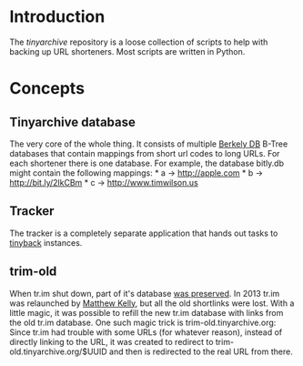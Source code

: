 # Introduction
The _tinyarchive_ repository is a loose collection of scripts to help with
backing up URL shorteners. Most scripts are written in Python.

# Concepts
## Tinyarchive database
The very core of the whole thing. It consists of multiple [Berkely
DB](https://en.wikipedia.org/wiki/Berkeley_DB) B-Tree databases that contain
mappings from short url codes to long URLs. For each shortener there is one
database. For example, the database bitly.db might contain the following
mappings:
    * a -> http://apple.com
    * b -> http://bit.ly/2lkCBm
    * c -> http://www.timwilson.us

## Tracker
The tracker is a completely separate application that hands out tasks to
[tinyback](https://github.com/soult/tinyback) instances.

## trim-old
When tr.im shut down, part of it's database [was preserved](http://urlte.am/).
In 2013 tr.im was relaunched by [Matthew Kelly](https://twitter.com/mattkel),
but all the old shortlinks were lost. With a little magic, it was possible to
refill the new tr.im database with links from the old tr.im database. One such
magic trick is trim-old.tinyarchive.org: Since tr.im had trouble with some URLs
(for whatever reason), instead of directly linking to the URL, it was created
to redirect to trim-old.tinyarchive.org/$UUID and then is redirected to the
real URL from there.

